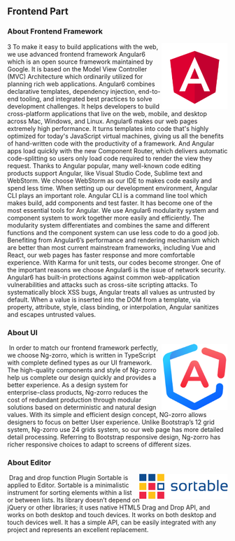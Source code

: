 ## Frontend Part
### About Frontend Framework 
<img style="float: right; width:30%" src=Angular.svg>
​3	To make it easy to build applications with the web, we use advanced frontend framework Angular6 which is an open source framework maintained by Google. It is based on the Model View Controller (MVC) Architecture which ordinarily utilized for planning rich web applications. Angular6 combines declarative templates, dependency injection, end-to-end tooling, and integrated best practices to solve development challenges. It helps developers to build cross-platform applications that live on the web, mobile, and desktop across Mac, Windows, and Linux.
​	Angular6 makes our web pages extremely high performance. It turns templates into code that's highly optimized for today's JavaScript virtual machines, giving us all the benefits of hand-written code with the productivity of a framework. And Angular apps load quickly with the new Component Router, which delivers automatic code-splitting so users only load code required to render the view they request.
​	Thanks to Angular popular, many well-known code editing products support Angular, like Visual Studio Code, Sublime text and WebStorm. We choose WebStorm as our IDE to makes code easily and spend less time. 
​	When setting up our development environment, Angular CLI plays an important role. Angular CLI is a command line tool which makes build, add components and test faster. It has become one of the most essential tools for Angular.
​	We use Angular6 modularity system and component system to work together more easily and efficiently. The modularity system differentiates and combines the same and different functions and the component system can use less code to do a good job. Benefiting from Angular6’s performance and rendering mechanism which are better than most current mainstream frameworks,  including Vue and React, our web pages has faster response and more comfortable experience. With Karma for unit tests, our codes become stronger.
​	One of the important reasons we choose Angular6 is the issue of network security. Angular6 has built-in protections against common web-application vulnerabilities and attacks such as cross-site scripting attacks. To systematically block XSS bugs, Angular treats all values as untrusted by default. When a value is inserted into the DOM from a template, via property, attribute, style, class binding, or interpolation, Angular sanitizes and escapes untrusted values.

### About UI
<img style="float: right; width:30%" src=Ng-zorro.svg>
​	In order to match our frontend framework perfectly, we choose Ng-zorro, which is written in TypeScript with complete defined types as our UI framework. The high-quality components and style of Ng-zorro help us complete our design quickly and provides a better experience. 
​	As a design system for enterprise-class products, Ng-zorro reduces the cost of redundant production through modular solutions based on deterministic and natural design values. With its simple and efficient design concept, NG-zorro allows designers to focus on better User experience.
​	Unlike Bootstrap’s 12 grid system, Ng-zorro use 24 grids system, so our web page has more detailed detail processing. Referring to Bootstrap responsive design, Ng-zorro has richer responsive choices to adapt to screens of different sizes. 

### About Editor
<img style="float: right; width:40%" src=sortable.png>
​	Drag and drop function Plugin Sortable is applied to Editor. Sortable is a minimalistic instrument for sorting elements within a list or between lists. Its library doesn’t depend on jQuery or other libraries; it uses native HTML5 Drag and Drop API, and works on both desktop and touch devices. It works on both desktop and touch devices well. It has a simple API, can be easily integrated with any project and represents an excellent replacement.
